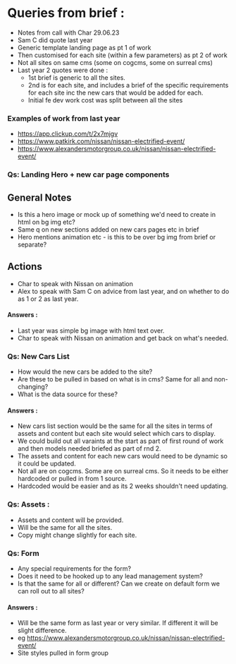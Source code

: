# Queries from brief :

- Notes from call with Char 29.06.23
- Sam C did quote last year
- Generic template landing page as pt 1 of work
- Then customised for each site (within a few parameters) as pt 2 of work
- Not all sites on same cms (some on cogcms, some on surreal cms)
- Last year 2 quotes were done :
  - 1st brief is generic to all the sites.
  - 2nd is for each site, and includes a brief of the specific requirements for each site inc the new cars that would be added for each.
  - Initial fe dev work cost was split between all the sites

### Examples of work from last year
- https://app.clickup.com/t/2x7mjgv
- https://www.patkirk.com/nissan/nissan-electrified-event/
- https://www.alexandersmotorgroup.co.uk/nissan/nissan-electrified-event/


### Qs: Landing Hero + new car page components

## General Notes

- Is this a hero image or mock up of something we'd need to create in html on bg img etc?
- Same q on new sections added on new cars pages etc in brief
- Hero mentions animation etc - is this to be over bg img from brief or separate?

## Actions
- Char to speak with Nissan on animation
- Alex to speak with Sam C on advice from last year, and on whether to do as 1 or 2 as last year.

#### Answers :

- Last year was simple bg image with html text over.
- Char to speak with Nissan on animation and get back on what's needed.

### Qs: New Cars List

- How would the new cars be added to the site?
- Are these to be pulled in based on what is in cms? Same for all and non-changing?
- What is the data source for these?

#### Answers :

- New cars list section would be the same for all the sites in terms of assets and content but each site would select which cars to display.
- We could build out all varaints at the start as part of first round of work and then models needed briefed as part of rnd 2.
- The assets and content for each new cars would need to be dynamic so it could be updated.
- Not all are on cogcms. Some are on surreal cms. So it needs to be either hardcoded or pulled in from 1 source.
- Hardcoded would be easier and as its 2 weeks shouldn't need updating.

### Qs: Assets :
- Assets and content will be provided.
- Will be the same for all the sites.
- Copy might change slightly for each site.

### Qs: Form

- Any special requirements for the form?
- Does it need to be hooked up to any lead management system?
- Is that the same for all or different? Can we create on default form we can roll out to all sites?

#### Answers :

- Will be the same form as last year or very similar. If different it will be slight difference.
- eg https://www.alexandersmotorgroup.co.uk/nissan/nissan-electrified-event/
- Site styles pulled in form group

